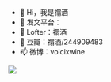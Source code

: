 - 👋 Hi，我是禤酒
- 👀 发文平台：
- 🌱 Lofter：禤酒
- 💞️ 豆瓣：禤酒/244909483
- 📫 微博：voicixwine

![](https://github-readme-stats.vercel.app/api?username=xuanjiu1107)
<!---
xuanjiu1107/xuanjiu1107 is a ✨ special ✨ repository because its `README.md` (this file) appears on your GitHub profile.
You can click the Preview link to take a look at your changes.
--->
